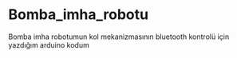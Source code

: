 # Bomba_imha_robotu
Bomba imha robotumun kol mekanizmasının bluetooth kontrolü için yazdığım arduino kodum
